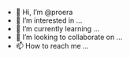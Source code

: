 - 👋 Hi, I’m @proera
- 👀 I’m interested in ...
- 🌱 I’m currently learning ...
- 💞️ I’m looking to collaborate on ...
- 📫 How to reach me ...

<!---
proera/proera is a ✨ special ✨ repository because its `README.md` (this file) appears on your GitHub profile.
You can click the Preview link to take a look at your changes.
--->
